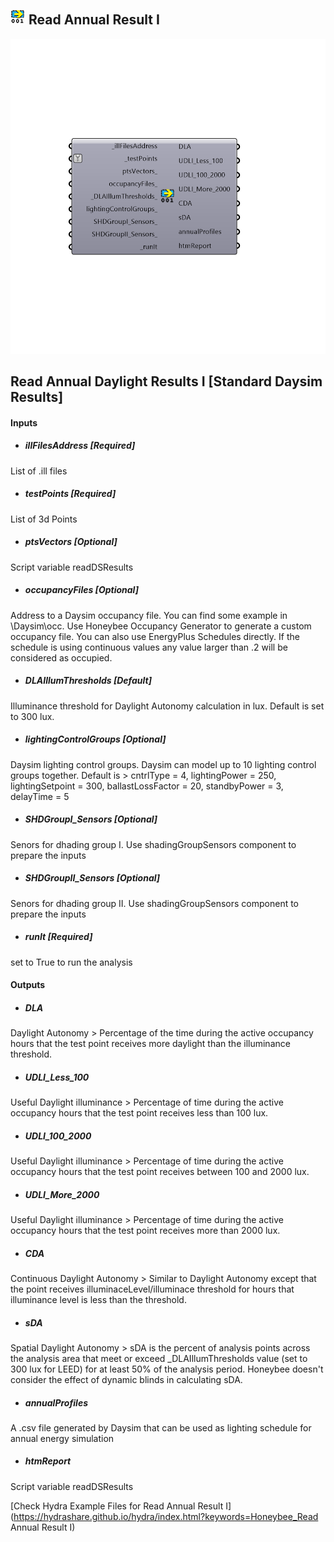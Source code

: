 ## ![](../../images/icons/Read_Annual_Result_I.png) Read Annual Result I

![](../../images/components/Read_Annual_Result_I.png)

Read Annual Daylight Results I [Standard Daysim Results]
 -
 

#### Inputs
* ##### illFilesAddress [Required]
List of .ill files
* ##### testPoints [Required]
List of 3d Points
* ##### ptsVectors [Optional]
Script variable readDSResults
* ##### occupancyFiles [Optional]
Address to a Daysim occupancy file. You can find some example in \Daysim\occ. Use Honeybee Occupancy Generator to generate a custom occupancy file. You can also use EnergyPlus Schedules directly. If the schedule is using continuous values any value larger than .2 will be considered as occupied.
* ##### DLAIllumThresholds [Default]
Illuminance threshold for Daylight Autonomy calculation in lux. Default is set to 300 lux.
* ##### lightingControlGroups [Optional]
Daysim lighting control groups. Daysim can model up to 10 lighting control groups together. Default is > cntrlType = 4, lightingPower = 250, lightingSetpoint = 300, ballastLossFactor = 20, standbyPower = 3, delayTime = 5
* ##### SHDGroupI_Sensors [Optional]
Senors for dhading group I. Use shadingGroupSensors component to prepare the inputs
* ##### SHDGroupII_Sensors [Optional]
Senors for dhading group II. Use shadingGroupSensors component to prepare the inputs
* ##### runIt [Required]
set to True to run the analysis

#### Outputs
* ##### DLA
Daylight Autonomy > Percentage of the time during the active occupancy hours that the test point receives more daylight than the illuminance threshold.
* ##### UDLI_Less_100
Useful Daylight illuminance > Percentage of time during the active occupancy hours that the test point receives less than 100 lux.
* ##### UDLI_100_2000
Useful Daylight illuminance > Percentage of time during the active occupancy hours that the test point receives between 100 and 2000 lux.
* ##### UDLI_More_2000
Useful Daylight illuminance > Percentage of time during the active occupancy hours that the test point receives more than 2000 lux.
* ##### CDA
Continuous Daylight Autonomy > Similar to Daylight Autonomy except that the point receives illuminaceLevel/illuminace threshold for hours that illuminance level is less than the threshold.
* ##### sDA
Spatial Daylight Autonomy > sDA is the percent of analysis points across the analysis area that meet or exceed _DLAIllumThresholds value (set to 300 lux for LEED) for at least 50% of the analysis period. Honeybee doesn't consider the effect of dynamic blinds in calculating sDA.
* ##### annualProfiles
A .csv file generated by Daysim that can be used as lighting schedule for annual energy simulation
* ##### htmReport
Script variable readDSResults


[Check Hydra Example Files for Read Annual Result I](https://hydrashare.github.io/hydra/index.html?keywords=Honeybee_Read Annual Result I)